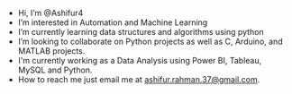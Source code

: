 - Hi, I’m @Ashifur4
- I’m interested in Automation and Machine Learning
- I’m currently learning data structures and algorithms using python
- I’m looking to collaborate on Python projects as well as C, Arduino, and MATLAB projects.
- I'm currently working as a Data Analysis using Power BI, Tableau, MySQL and Python.
- How to reach me just email me at ashifur.rahman.37@gmail.com.

<!---
Ashifur4/Ashifur4 is a ✨ special ✨ repository because its `README.md` (this file) appears on your GitHub profile.
You can click the Preview link to take a look at your changes.
--->
